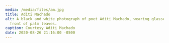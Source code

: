 ```yaml
---
media: /media/files/am.jpg
title: Aditi Machado
alt: A black and white photograph of poet Aditi Machado, wearing glasses, in
  front of palm leaves.
caption: Courtesy Aditi Machado
date: 2020-08-26 21:16:00 -0500
---
```

